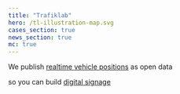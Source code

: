 ```yaml
---
title: "Trafiklab"
hero: /tl-illustration-map.svg
cases_section: true
news_section: true
mc: true
---
```

<p>We publish <a class="landing-roller" href="/api/trafiklab-apis/gtfs-regional/gtfs-regional-realtime/">realtime 
vehicle positions</a> as open data</p>
<p>so you can build <a class="landing-roller" href="/cases">digital signage</a></p>
